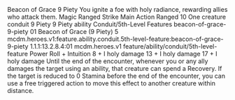 <ability>
  <name>Beacon of Grace</name>
  <cost>9 Piety</cost>
  <flavor>You ignite a foe with holy radiance, rewarding allies who attack them.</flavor>
  <keywords>
    <keyword>Magic</keyword>
    <keyword>Ranged</keyword>
    <keyword>Strike</keyword>
  </keywords>
  <type>Main Action</type>
  <distance>Ranged 10</distance>
  <target>One creature</target>
  <metadata>
    <class>conduit</class>
    <cost>9 Piety</cost>
    <cost_amount>9</cost_amount>
    <cost_resource>Piety</cost_resource>
    <feature_type>ability</feature_type>
    <file_dpath>Conduit/5th-Level Features</file_dpath>
    <item_id>beacon-of-grace-9-piety</item_id>
    <item_index>01</item_index>
    <item_name>Beacon of Grace (9 Piety)</item_name>
    <level>5</level>
    <scc>mcdm.heroes.v1:feature.ability.conduit.5th-level-feature:beacon-of-grace-9-piety</scc>
    <scdc>1.1.1:13.2.8.4:01</scdc>
    <source>mcdm.heroes.v1</source>
    <type>feature/ability/conduit/5th-level-feature</type>
  </metadata>
  <effects>
    <effect type="roll">
      <roll>Power Roll + Intuition</roll>
      <t1>8 + I holy damage</t1>
      <t2>13 + I holy damage</t2>
      <t3>17 + I holy damage</t3>
    </effect>
    <effect type="mundane">Until the end of the encounter, whenever you or any ally damages the target using an ability, that creature can spend a Recovery. If the target is reduced to 0 Stamina before the end of the encounter, you can use a free triggered action to move this effect to another creature within distance.</effect>
  </effects>
</ability>
